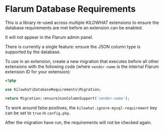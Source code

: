 # Flarum Database Requirements

This is a library re-used across multiple KILOWHAT extensions to ensure the database requirements are met before an extension can be enabled.

It will not appear in the Flarum admin panel.

There is currently a single feature: ensure the JSON column type is supported by the database.

To use in an extension, create a new migration that executes before all other extensions with the following code (where `vendor-name` is the internal Flarum extension ID for your extension):

```php
<?php

use Kilowhat\DatabaseRequirements\Migration;

return Migration::ensureJsonColumnSupport('vendor-name');

```

To work around false positives, the `kilowhat.ignore-mysql-requirement` key can be set to `true` in `config.php`.

After the migration have run, the requirements will not be checked again.

